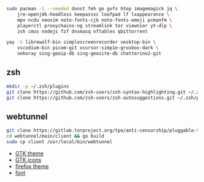 ```bash
sudo pacman -S --needed dunst feh go gvfs htop imagemagick jq \
	jre-openjdk-headless keepassxc leafpad lf lxappearance \
	mpv ncdu neovim noto-fonts-cjk noto-fonts-emoji pcmanfm \
	playerctl proxychains-ng streamlink tor viewnior yt-dlp \
	zsh cmus nodejs fzf dnsmasq nftables qbittorrent
```
```bash
yay -S librewolf-bin simplescreenrecorder vesktop-bin \
	vscodium-bin picom-git xcursor-simp1e-gruvbox-dark \
	nekoray sing-geoip-db sing-geosite-db chatterino2-git
```
## zsh
```bash
mkdir -p ~/.zsh/plugins
git clone https://github.com/zsh-users/zsh-syntax-highlighting.git ~/.zsh/plugins/zsh-syntax-highlighting
git clone https://github.com/zsh-users/zsh-autosuggestions.git ~/.zsh/plugins/zsh-autosuggestions
```
## webtunnel
```bash
git clone https://gitlab.torproject.org/tpo/anti-censorship/pluggable-transports/webtunnel
cd webtunnel/main/client && go build
sudo cp client /usr/local/bin/webtunnel
```
- [GTK theme](https://github.com/Fausto-Korpsvart/Gruvbox-GTK-Theme)
- [GTK icons](https://github.com/jmattheis/gruvbox-dark-icons-gtk)
- [firefox theme](https://addons.mozilla.org/en-US/firefox/addon/gruvboxgruvboxgruvboxgruvboxgr)
- [font](https://github.com/ryanoasis/nerd-fonts/releases/download/v3.2.1/JetBrainsMono.zip)
